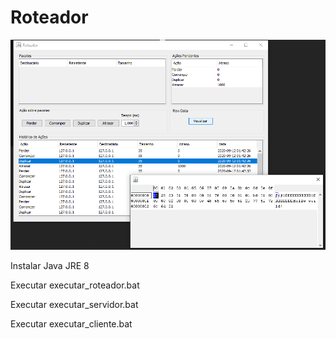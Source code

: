# Roteador


![Alt text](/screenshots/main.png?raw=true "Tela principal")

Instalar Java JRE 8

Executar executar_roteador.bat

Executar executar_servidor.bat

Executar executar_cliente.bat

